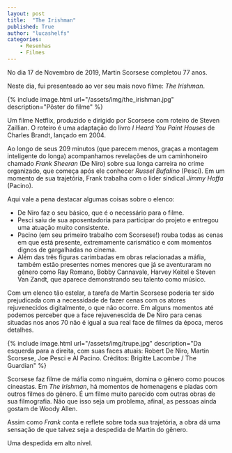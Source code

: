```yaml
---
layout: post
title:  "The Irishman"
published: True
author: "lucashelfs"
categories: 
    - Resenhas
    - Filmes
---
```


No dia 17 de Novembro de 2019, Martin Scorsese completou 77 anos.

Neste dia, fui presenteado ao ver seu mais novo filme: _The Irishman_.

{% include image.html url="/assets/img/the_irishman.jpg" description="Pôster do filme" %}

Um filme Netflix, produzido e dirigido por Scorsese com roteiro de Steven Zaillian. O roteiro é uma adaptação do livro _I Heard You Paint Houses_ de Charles Brandt, lançado em 2004.

Ao longo de seus 209 minutos (que parecem menos, graças a montagem inteligente do longa) acompanhamos revelações de um caminhoneiro chamado _Frank Sheeran_ (De Niro) sobre sua longa carreira no crime organizado, que começa após ele conhecer _Russel Bufalino_ (Pesci). Em um momento de sua trajetória, Frank trabalha com o lider sindical _Jimmy Hoffa_ (Pacino).

Aqui vale a pena destacar algumas coisas sobre o elenco:

- De Niro faz o seu básico, que é o necessário para o filme.
- Pesci saiu de sua aposentadoria para participar do projeto e entregou uma atuação muito consistente.
- Pacino (em seu primeiro trabalho com Scorsese!) rouba todas as cenas em que está presente, extremamente carismático e com momentos dignos de gargalhadas no cinema.
- Além das três figuras carimbadas em obras relacionadas a máfia, também estão presentes nomes menores que já se aventuraram no gênero como Ray Romano, Bobby Cannavale, Harvey Keitel e Steven Van Zandt, que aparece demonstrando seu talento como músico.

Com um elenco tão estelar, a tarefa de Martin Scorsese poderia ter sido prejudicada com a necessidade de fazer cenas com os atores rejuvenecidos digitalmente, o que não ocorre. Em alguns momentos até podemos perceber que a face rejuvenescida de De Niro para cenas situadas nos anos 70 não é igual a sua real face de filmes da época, meros detalhes.

{% include image.html url="/assets/img/trupe.jpg" description="Da esquerda para a direita, com suas faces atuais: Robert De Niro, Martin Scorsese, Joe Pesci e Al Pacino. Créditos: Brigitte Lacombe / The Guardian" %}

Scorsese faz filme de máfia como ninguém, domina o gênero como poucos cineastas. Em _The Irishman_, há momentos de homenagens e piadas com outros filmes do gênero. É um filme muito parecido com outras obras de sua filmografia. Não que isso seja um problema, afinal, as pessoas ainda gostam de Woody Allen.

Assim como _Frank_ conta e reflete sobre toda sua trajetória, a obra dá uma sensação de que talvez seja a despedida de Martin do gênero. 

Uma despedida em alto nível.
